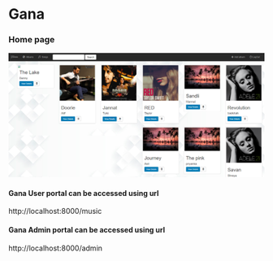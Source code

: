 #  Gana

### Home page
![Home Page](/images/firstLook.PNG)

#### Gana User portal can be accessed using url 
http://localhost:8000/music

#### Gana Admin portal can be accessed using url 
http://localhost:8000/admin
